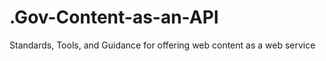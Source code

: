 .Gov-Content-as-an-API
======================

Standards, Tools, and Guidance for offering web content as a web service
